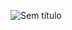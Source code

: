![Sem título](https://github.com/AmandaCylleno/toohot-cooloff/assets/145169742/9a520263-5a5b-4eae-829b-bd86a391d8fd)
